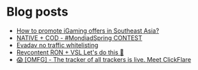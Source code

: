 # Blog posts
<!-- BLOG-POST-LIST:START -->
- [How to promote iGaming offers in Southeast Asia?](https://afflift.com/f/threads/how-to-promote-igaming-offers-in-southeast-asia.10551/)
- [NATIVE + COD - #MondiadSpring CONTEST](https://afflift.com/f/threads/native-cod-mondiadspring-contest.10562/)
- [Evadav no traffic whitelisting](https://afflift.com/f/threads/evadav-no-traffic-whitelisting.10583/)
- [Revcontent RON + VSL Let&#39;s do this 🚀](https://afflift.com/f/threads/revcontent-ron-vsl-lets-do-this-%F0%9F%9A%80.9662/)
- [😱 [OMFG] - The tracker of all trackers is live. Meet ClickFlare](https://afflift.com/f/threads/%F0%9F%98%B1-omfg-the-tracker-of-all-trackers-is-live-meet-clickflare.9851/)
<!-- BLOG-POST-LIST:END -->
